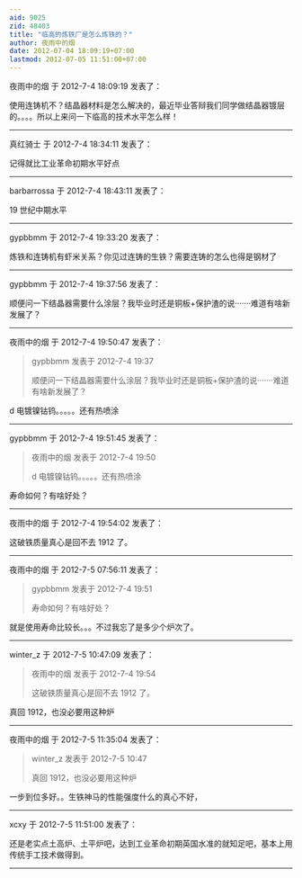 ```yaml
---
aid: 9025
zid: 48403
title: "临高的炼铁厂是怎么炼铁的？"
author: 夜雨中的烟
date: 2012-07-04 18:09:19+07:00
lastmod: 2012-07-05 11:51:00+07:00
---
```


夜雨中的烟 于 2012-7-4 18:09:19 发表了：

使用连铸机不？结晶器材料是怎么解决的，最近毕业答辩我们同学做结晶器镀层的。。。。所以上来问一下临高的技术水平怎么样！

---

真红骑士 于 2012-7-4 18:34:11 发表了：

记得就比工业革命初期水平好点

---

barbarrossa 于 2012-7-4 18:43:11 发表了：

19 世纪中期水平

---

gypbbmm 于 2012-7-4 19:33:20 发表了：

炼铁和连铸机有虾米关系？你见过连铸的生铁？需要连铸的怎么也得是钢材了

---

gypbbmm 于 2012-7-4 19:37:56 发表了：

顺便问一下结晶器需要什么涂层？我毕业时还是铜板+保护渣的说·······难道有啥新发展了？

---

夜雨中的烟 于 2012-7-4 19:50:47 发表了：

> gypbbmm 发表于 2012-7-4 19:37
>
> 顺便问一下结晶器需要什么涂层？我毕业时还是铜板+保护渣的说·······难道有啥新发展了？

d 电镀镍钴钨。。。。。还有热喷涂

---

gypbbmm 于 2012-7-4 19:51:45 发表了：

> 夜雨中的烟 发表于 2012-7-4 19:50
>
> d 电镀镍钴钨。。。。。还有热喷涂

寿命如何？有啥好处？

---

夜雨中的烟 于 2012-7-4 19:54:02 发表了：

这破铁质量真心是回不去 1912 了。

---

夜雨中的烟 于 2012-7-5 07:56:11 发表了：

> gypbbmm 发表于 2012-7-4 19:51
>
> 寿命如何？有啥好处？

就是使用寿命比较长。。。不过我忘了是多少个炉次了。

---

winter_z 于 2012-7-5 10:47:09 发表了：

> 夜雨中的烟 发表于 2012-7-4 19:54
>
> 这破铁质量真心是回不去 1912 了。

真回 1912，也没必要用这种炉

---

夜雨中的烟 于 2012-7-5 11:35:04 发表了：

> winter_z 发表于 2012-7-5 10:47
>
> 真回 1912，也没必要用这种炉

一步到位多好。。生铁神马的性能强度什么的真心不好，

---

xcxy 于 2012-7-5 11:51:00 发表了：

还是老实点土高炉、土平炉吧，达到工业革命初期英国水准的就知足吧，基本上用传统手工技术做得到。

---
